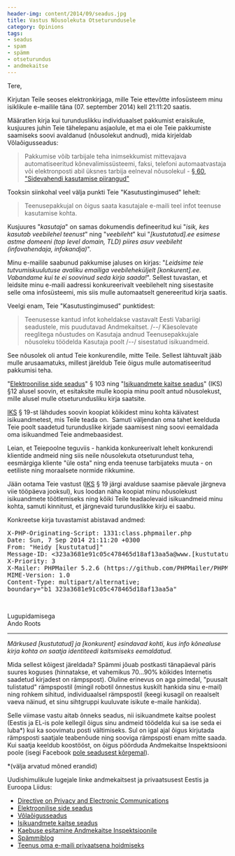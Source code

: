 ```yaml
---
header-img: content/2014/09/seadus.jpg
title: Vastus Nõusolekuta Otseturundusele
category: Opinions
tags:
- seadus
- spam
- spämm
- otseturundus
- andmekaitse
---
```


Tere,

Kirjutan Teile seoses elektronkirjaga, mille Teie ettevõtte infosüsteem minu isiklikule e-mailile täna (07. september 2014) kell 21:11:20 saatis.

Määratlen kirja kui turunduslikku individuaalset pakkumist eraisikule, kusjuures juhin Teie tähelepanu asjaolule, et ma ei ole Teie pakkumiste saamiseks soovi avaldanud (nõusolekut andnud), mida kirjeldab Võlaõigusseadus:

<blockquote>

  Pakkumise võib tarbijale teha inimsekkumist mittevajava automatiseeritud kõnevalimissüsteemi, faksi, telefoni automaatvastaja või elektronposti abil üksnes tarbija eelneval nõusolekul - <a href="https://www.riigiteataja.ee/akt/13160258?leiaKehtiv">§ 60, "Sidevahendi kasutamise piirangud"</a>

</blockquote>

Tooksin siinkohal veel välja punkti Teie "Kasutustingimused" lehelt:

<blockquote>

  Teenusepakkujal on õigus saata kasutajale e-maili teel infot teenuse kasutamise kohta.

</blockquote>

Kusjuures "<em>kasutaja</em>" on samas dokumendis defineeritud kui "<em>isik, kes kasutab veebilehel teenust</em>" ning "<em>veebileht</em>" kui "<em>[kustutatud].ee esimese astme domeeni (top level domain, TLD) piires asuv veebileht (infovahendaja, infokandja)</em>".

Minu e-mailile saabunud pakkumise jaluses on kirjas: "<em>Leidsime teie tutvumiskuulutuse avaliku emailiga veebileheküljelt [konkurent].ee. Vabandame kui te ei soovinud seda kirja saada!</em>". Sellest tuvastan, et leidsite minu e-maili aadressi konkureerivalt veebilehelt ning sisestasite selle oma infosüsteemi, mis siis mulle automaatselt genereeritud kirja saatis.

Veelgi enam, Teie "Kasutustingimused" punktidest:

<blockquote>

  Teenusesse kantud infot koheldakse vastavalt Eesti Vabariigi seadustele, mis puudutavad Andmekaitset. /--/ Käesolevate reeglitega nõustudes on Kasutaja andnud Teenusepakkujale nõusoleku töödelda Kasutaja poolt /--/ sisestatud isikuandmeid.

</blockquote>

See nõusolek oli antud Teie konkurendile, mitte Teile. Sellest lähtuvalt jääb mulle arusaamatuks, millest järeldub Teie õigus mulle automatiseeritud pakkumisi teha.<a id="more"></a><a id="more-4205"></a>

"<a href="https://www.riigiteataja.ee/akt/129062014019?leiaKehtiv">Elektroonilise side seadus</a>" § 103 ning "<a href="https://www.riigiteataja.ee/akt/130122010011">Isikuandmete kaitse seadus</a>" (IKS) §12 alusel soovin, et esitaksite mulle koopia minu poolt antud nõusolekust, mille alusel mulle otseturundusliku kirja saatsite.

<a href="https://www.riigiteataja.ee/akt/130122010011">IKS</a> § 19-st lähdudes soovin koopiat kõikidest minu kohta käivatest isikuandmetest, mis Teile teada on.  Samuti väljendan oma tahet keelduda Teie poolt saadetud turunduslike kirjade saamisest ning soovi eemaldada oma isikuandmed Teie andmebaasidest.

Leian, et Teiepoolne teguviis - hankida konkureerivalt lehelt konkurendi klientide andmeid ning siis neile nõusolekuta otseturundust teha, eesmärgiga kliente "üle osta" ning enda teenuse tarbijateks muuta - on eetiliste ning moraalsete normide rikkumine.

Jään ootama Teie vastust (<a href="https://www.riigiteataja.ee/akt/130122010011">IKS</a> § 19 järgi avalduse saamise päevale järgneva viie tööpäeva jooksul), kus loodan näha koopiat minu nõusolekust isikuandmete töötlemiseks ning kõiki Teile teadaolevaid isikuandmeid minu kohta, samuti kinnitust, et järgnevaid turunduslikke kirju ei saabu.

Konkreetse kirja tuvastamist abistavad andmed:

<pre>X-PHP-Originating-Script: 1331:class.phpmailer.php
Date: Sun, 7 Sep 2014 21:11:20 +0300
From: "Heidy [kustutatud]"
Message-ID: &lt;323a3681e91c05c478465d18af13aa5a@www.[kustutatud].ee&gt;
X-Priority: 3
X-Mailer: PHPMailer 5.2.6 (https://github.com/PHPMailer/PHPMailer/)
MIME-Version: 1.0
Content-Type: multipart/alternative;
boundary="b1_323a3681e91c05c478465d18af13aa5a"</pre>

&nbsp;

Lugupidamisega<br />
Ando Roots

<hr />

<em>Märkused [kustutatud] ja [konkurent] esindavad kohti, kus info kõnealuse kirja kohta on saatja identiteedi kaitsmiseks eemaldatud.</em>

Mida sellest kõigest järeldada? Spämmi jõuab postkasti tänapäeval päris suures koguses (hinnatakse, et vahemikus 70...90% kõikides Internetis saadetud kirjadest on rämpspost). Oluline erinevus on aga pimedal, "puusalt tulistatud" rämpspostil (mingil robotil õnnestus kuskilt hankida sinu e-mail) ning rohkem sihitud, individuaalsel rämpspostil (keegi kusagil on reaalselt vaeva näinud, et sinu sihtgruppi kuuluvate isikute e-maile hankida).

Selle viimase vastu aitab õnneks seadus, nii isikuandmete kaitse poolest (Eestis ja EL-is pole kellegil õigus sinu andmeid töödelda kui sa ise seda ei luba*) kui ka soovimatu posti vältimiseks. Sul on igal ajal õigus kirjutada rämpsposti saatjale teabenõude ning sooviga rämpsposti enam mitte saada. Kui saatja keeldub koostööst, on õigus pöörduda Andmekaitse Inspektsiooni poole (isegi Facebook <a href="http://www.bbc.co.uk/news/technology-28677667">pole seadusest kõrgemal</a>).

*(välja arvatud mõned erandid)

Uudishimulikule lugejale linke andmekaitsest ja privaatsusest Eestis ja Euroopa Liidus:

<ul>
<li><a href="https://en.wikipedia.org/wiki/Directive_on_Privacy_and_Electronic_Communications">Directive on Privacy and Electronic Communications</a></li>
<li><a href="https://www.riigiteataja.ee/akt/129062014019?leiaKehtiv">Elektroonilise side seadus</a></li>
<li><a href="https://www.riigiteataja.ee/akt/13160258?leiaKehtiv">Võlaõigusseadus</a></li>
<li><a href="https://www.riigiteataja.ee/akt/130122010011">Isikuandmete kaitse seadus</a></li>
<li><a href="http://www.aki.ee/et/poordu-inspektsiooni-poole/kaebus">Kaebuse esitamine Andmekaitse Inspektsioonile</a></li>
<li><a href="http://no.spam.ee/">Spämmiblog</a></li>
<li><a href="http://33mail.com">Teenus oma e-maili privaatsena hoidmiseks</a></li>
</ul>
